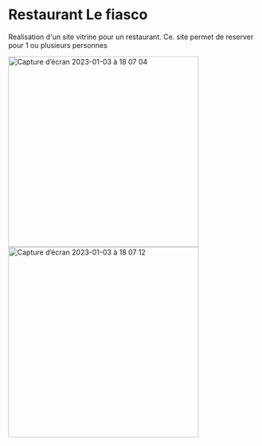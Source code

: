 # Restaurant Le fiasco
Realisation d'un site vitrine pour un restaurant. Ce. site permet de reserver pour 1 ou plusieurs personnes


<img width="382" alt="Capture d’écran 2023-01-03 à 18 07 04" src="https://user-images.githubusercontent.com/94785541/210405767-94fbf154-50ea-4173-a359-0f2f9d4ee87a.png">
<img width="382" alt="Capture d’écran 2023-01-03 à 18 07 12" src="https://user-images.githubusercontent.com/94785541/210405777-f7d3a613-35bd-4857-be72-ec939659bd89.png">
